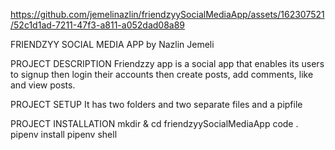 https://github.com/jemelinazlin/friendzyySocialMediaApp/assets/162307521/52c1d1ad-7211-47f3-a811-a052dad08a89


FRIENDZYY SOCIAL MEDIA APP by Nazlin Jemeli

PROJECT DESCRIPTION
Friendzzy app is a social app that enables its users to signup then login their accounts then create posts, add comments, like and view posts.

PROJECT SETUP
It has two folders and two separate files and a pipfile

PROJECT INSTALLATION
mkdir & cd friendzyySocialMediaApp
code .
pipenv install
pipenv shell

